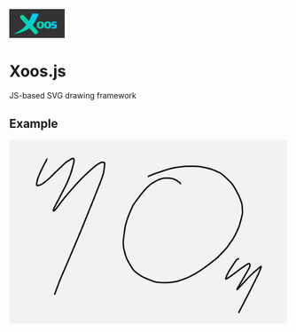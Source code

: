 <img src="utils/images/logo01.png" width="100px"  />

# Xoos.js
JS-based SVG drawing framework


## Example

<img src="utils/images/example01.png" />
